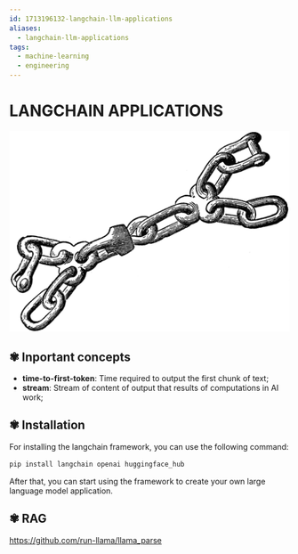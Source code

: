 ```yaml
---
id: 1713196132-langchain-llm-applications
aliases:
  - langchain-llm-applications
tags:
  - machine-learning
  - engineering
---
```


# LANGCHAIN APPLICATIONS

![chain-header.png](../assets/from_notes/1713196132-langchain-llm-applications-2024-04-24-17-11-12-chain-header.png)

## ✾ Inportant concepts

- **time-to-first-token**: Time required to output the first chunk of text;
- **stream**: Stream of content of output that results of computations in AI work;

## ✾ Installation

For installing the langchain framework, you can use the following command:

```bash
pip install langchain openai huggingface_hub
```

After that, you can start using the framework to create your own large language model application.

## ✾ RAG

https://github.com/run-llama/llama_parse

